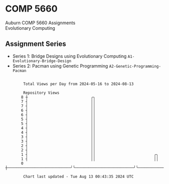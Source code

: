 # COMP 5660
Auburn COMP 5660 Assignments  
Evolutionary Computing

## Assignment Series
- Series 1: Bridge Designs using Evolutionary Computing `A1-Evolutionary-Bridge-Design`
- Series 2: Pacman using Genetic Programming `A2-Genetic-Programming-Pacman`

```

        Total Views per Day from 2024-05-16 to 2024-08-13

        Repository Views
       8 ┼                            ╭╮
       7 ┤                            ││
       7 ┤                            ││
       6 ┤                            ││
       6 ┤                            ││
       5 ┤                            ││
       5 ┤                            ││
       4 ┤                            ││
       4 ┤                            ││
       3 ┤                            ││
       3 ┤                            ││
       2 ┤                            ││
       2 ┤                            ││
       1 ┤                            ││                          ╭╮
       1 ┤                            ││                          ││
       0 ┼────────────────────────────╯╰──────────────────────────╯╰───────────────────────────────

        Chart last updated - Tue Aug 13 00:43:35 2024 UTC
        
```
